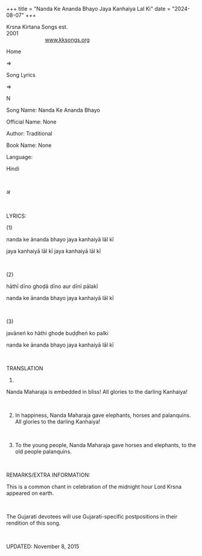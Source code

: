 +++ 
title = "Nanda Ke Ananda Bhayo Jaya Kanhaiya Lal Ki"
date = "2024-08-07"
+++

Krsna Kirtana Songs est.
2001                                                                                                                                    
            
www.kksongs.org








Home
 
⇒
 
Song Lyrics
 
⇒
 
N


Song
Name: Nanda Ke Ananda Bhayo


Official
Name: None


Author:
Traditional


Book
Name: None


Language:

Hindi


 








अ








 


LYRICS:


(1)


nanda
ke ānanda bhayo jaya kanhaiyā lāl kī

jaya kanhaiyā lāl kī jaya kanhaiyā lāl kī


 


(2) 


hāthī
dīno ghoḍā dīno aur dīnī pālakī

nanda ke ānanda bhayo jaya kanhaiyā lāl kī


 


(3) 


javāneń
ko hāthi ghoḍe buḍḍheń ko palki

nanda ke ānanda bhayo jaya kanhaiyā lāl kī


 


TRANSLATION


1)
Nanda Maharaja is embedded in bliss! All glories to the darling Kanhaiya!


 


2) In
happiness, Nanda Maharaja gave elephants, horses and palanquins. All glories to
the darling Kanhaiya!


 


3) To
the young people, Nanda Maharaja gave horses and elephants, to the old people
palanquins.


 


REMARKS/EXTRA
INFORMATION:


This
is a common chant in celebration of the midnight hour Lord Krsna appeared on
earth.


 


The
Gujarati devotees will use Gujarati-specific postpositions in their rendition
of this song. 


 


UPDATED:
 November 8, 2015